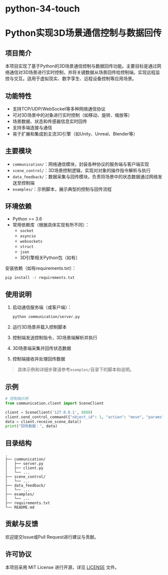 # python-34-touch
# Python实现3D场景通信控制与数据回传

## 项目简介

本项目实现了基于Python的3D场景通信控制与数据回传功能。主要目标是通过网络通信对3D场景进行实时控制，并将关键数据从场景回传给控制端，实现远程监控与交互。适用于虚拟现实、数字孪生、远程设备控制等应用场景。

## 功能特性

- 支持TCP/UDP/WebSocket等多种网络通信协议
- 可对3D场景中的对象进行实时控制（如移动、旋转、缩放等）
- 场景数据、状态和传感器信息实时回传
- 支持多端连接与通信
- 易于扩展和集成到主流3D引擎（如Unity、Unreal、Blender等）

## 主要模块

- `communication/`：网络通信模块，封装各种协议的服务端与客户端实现
- `scene_control/`：3D场景控制逻辑，实现对对象的操作指令解析与执行
- `data_feedback/`：数据采集与回传模块，负责将场景中的状态数据通过网络发送至控制端
- `examples/`：示例脚本，展示典型的控制与回传流程

## 环境依赖

- Python >= 3.6
- 常用依赖库（根据具体实现有所不同）：  
  - `socket`
  - `asyncio`
  - `websockets`
  - `struct`
  - `json`  
  - 3D引擎相关Python包（如有）

安装依赖（如有requirements.txt）：

```bash
pip install -r requirements.txt
```

## 使用说明

1. 启动通信服务端（或客户端）：

   ```bash
   python communication/server.py
   ```

2. 运行3D场景并载入控制脚本

3. 控制端发送控制指令，3D场景端解析并执行

4. 3D场景端采集并回传状态数据

5. 控制端接收并处理回传数据

> 具体示例和详细步骤请参考`examples/`目录下的脚本和说明。

## 示例

```python
# 控制端示例
from communication.client import SceneClient

client = SceneClient('127.0.0.1', 8888)
client.send_control_command({"object_id": 1, "action": "move", "params": [1, 0, 0]})
data = client.receive_scene_data()
print("回传数据：", data)
```

## 目录结构

```
.
├── communication/
│   ├── server.py
│   ├── client.py
│   └── ...
├── scene_control/
│   └── ...
├── data_feedback/
│   └── ...
├── examples/
│   └── ...
├── requirements.txt
└── README.md
```

## 贡献与反馈

欢迎提交Issue或Pull Request进行建议与贡献。

## 许可协议

本项目采用 MIT License 进行开源，详见 [LICENSE](LICENSE) 文件。

